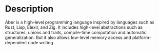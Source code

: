 # Description
Aber is a high-level programming language inspired by languages such as Rust, Lisp, Elexir, and Zig. It includes high-level abstractions such as structures, unions and traits, compile-time computation and automatic generalization. But it also allows low-level memory access and platform-dependent code writing. 

